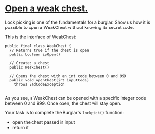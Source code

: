 # [Open a weak chest.](https://www.codewars.com/kata/open-a-weak-chest "https://www.codewars.com/kata/612b6b8b1fece800212bca22")

Lock picking is one of the fundamentals for a burglar. Show us how it is possible to open a WeakChest
without knowing its secret code.

This is the interface of WeakChest:

```
public final class WeakChest {
  // Returns true if the chest is open
  public boolean isOpen()
  
  // Creates a chest
  public WeakChest()
  
  // Opens the chest with an int code between 0 and 999
  public void openChest(int inputCode)
    throws BadCodeException
  
```

As you see, a WeakChest can be opened with a specific integer code between 0 and 999. Once open, the
chest will stay open.

Your task is to complete the Burglar's `lockpick()` function:

- open the chest passed in input
- return it


